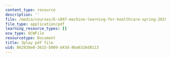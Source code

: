 ```yaml
---
content_type: resource
description: ''
file: /media/courses/6-s897-machine-learning-for-healthcare-spring-2019/862928e03615b009d43d86a6316d8113_0UFwGJe6ubg.pdf
file_type: application/pdf
learning_resource_types: []
ocw_type: OCWFile
resourcetype: Document
title: 3play pdf file
uid: 862928e0-3615-b009-d43d-86a6316d8113
---
```

